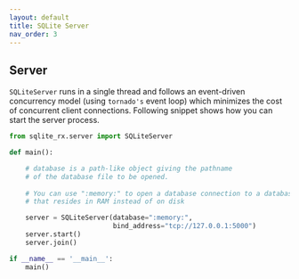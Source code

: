 ```yaml
---
layout: default
title: SQLite Server
nav_order: 3
---
```


## Server

`SQLiteServer` runs in a single thread and follows an event-driven concurrency model (using `tornado's` event loop) which minimizes the cost of concurrent client connections. Following snippet shows how you can start the server process.

```python
from sqlite_rx.server import SQLiteServer

def main():

    # database is a path-like object giving the pathname 
    # of the database file to be opened. 
    
    # You can use ":memory:" to open a database connection to a database 
    # that resides in RAM instead of on disk

    server = SQLiteServer(database=":memory:",
                          bind_address="tcp://127.0.0.1:5000")
    server.start()
    server.join()

if __name__ == '__main__':
    main()

```